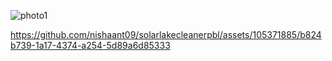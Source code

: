 


![photo1](https://github.com/nishaant09/solarlakecleanerpbl/assets/105371885/6631d20e-b37a-4901-bd56-28a84e4f400f)






https://github.com/nishaant09/solarlakecleanerpbl/assets/105371885/b824b739-1a17-4374-a254-5d89a6d85333

